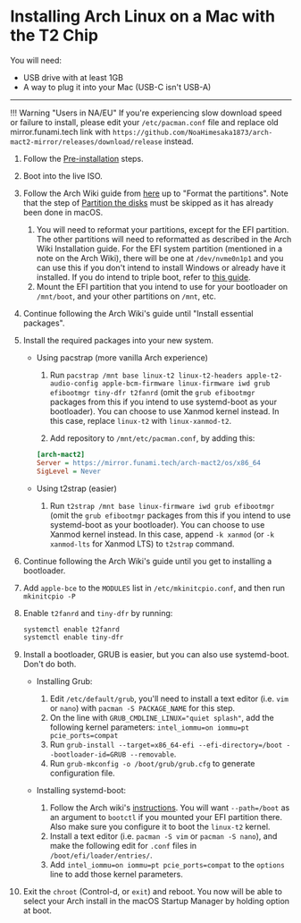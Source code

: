 # Installing Arch Linux on a Mac with the T2 Chip

You will need:

- USB drive with at least 1GB
- A way to plug it into your Mac (USB-C isn't USB-A)

---

!!! Warning "Users in NA/EU"
    If you're experiencing slow download speed or failure to install, please edit your `/etc/pacman.conf` file and replace old mirror.funami.tech link with `https://github.com/NoaHimesaka1873/arch-mact2-mirror/releases/download/release` instead.

1. Follow the [Pre-installation](https://wiki.t2linux.org/guides/preinstall) steps.

2. Boot into the live ISO.

3. Follow the Arch Wiki guide from [here](https://wiki.archlinux.org/title/Installation_guide#Set_the_console_keyboard_layout_and_font) up to "Format the partitions". Note that the step of [Partition the disks](https://wiki.archlinux.org/title/Installation_guide#Partition_the_disks) must be skipped as it has already been done in macOS.

    1. You will need to reformat your partitions, except for the EFI partition. The other partitions will need to reformatted as described in the Arch Wiki Installation guide. For the EFI system partition (mentioned in a note on the Arch Wiki), there will be one at `/dev/nvme0n1p1` and you can use this if you don't intend to install Windows or already have it installed. If you do intend to triple boot, refer to [this guide](https://wiki.t2linux.org/guides/windows/).
    2. Mount the EFI partition that you intend to use for your bootloader on `/mnt/boot`, and your other partitions on `/mnt`, etc.

4. Continue following the Arch Wiki's guide until "Install essential packages".

5. Install the required packages into your new system.

    -    Using pacstrap (more vanilla Arch experience)

         1. Run `pacstrap /mnt base linux-t2 linux-t2-headers apple-t2-audio-config apple-bcm-firmware linux-firmware iwd grub efibootmgr tiny-dfr t2fanrd` (omit the `grub efibootmgr` packages from this if you intend to use systemd-boot as your bootloader). You can choose to use Xanmod kernel instead. In this case, replace `linux-t2` with `linux-xanmod-t2`.

         2. Add repository to `/mnt/etc/pacman.conf`, by adding this:

         ```ini
         [arch-mact2]
         Server = https://mirror.funami.tech/arch-mact2/os/x86_64
         SigLevel = Never
         ```

    -    Using t2strap (easier)

         1. Run `t2strap /mnt base linux-firmware iwd grub efibootmgr` (omit the `grub efibootmgr` packages from this if you intend to use systemd-boot as your bootloader). You can choose to use Xanmod kernel instead. In this case, append `-k xanmod` (or `-k xanmod-lts` for Xanmod LTS) to `t2strap` command.

6. Continue following the Arch Wiki's guide until you get to installing a bootloader.

7. Add `apple-bce` to the `MODULES` list in `/etc/mkinitcpio.conf`, and then run `mkinitcpio -P`

8. Enable `t2fanrd` and `tiny-dfr` by running:

     ```bash
     systemctl enable t2fanrd
     systemctl enable tiny-dfr
     ```

9. Install a bootloader, GRUB is easier, but you can also use systemd-boot. Don't do both.

    -   Installing Grub:

        1. Edit `/etc/default/grub`, you'll need to install a text editor (i.e. `vim` or `nano`) with `pacman -S PACKAGE_NAME` for this step.
        2. On the line with `GRUB_CMDLINE_LINUX="quiet splash"`, add the following kernel parameters: `intel_iommu=on iommu=pt pcie_ports=compat`
        3. Run `grub-install --target=x86_64-efi --efi-directory=/boot --bootloader-id=GRUB --removable`.
        4. Run `grub-mkconfig -o /boot/grub/grub.cfg` to generate configuration file.

    -   Installing systemd-boot:

        1. Follow the Arch wiki's [instructions](https://wiki.archlinux.org/title/Systemd-boot#Installation). You will want `--path=/boot` as an argument to `bootctl` if you mounted your EFI partition there. Also make sure you configure it to boot the `linux-t2` kernel.
        2. Install a text editor (i.e. `pacman -S vim` or `pacman -S nano`), and make the following edit for `.conf` files in `/boot/efi/loader/entries/`.
        3. Add `intel_iommu=on iommu=pt pcie_ports=compat` to the `options` line to add those kernel parameters.

10. Exit the `chroot` (Control-d, or `exit`) and reboot. You now will be able to select your Arch install in the macOS Startup Manager by holding option at boot.

